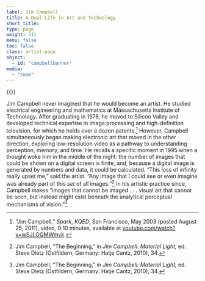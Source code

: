 ```yaml
---
label: Jim Campbell
title: A Dual Life in Art and Technology
short_title:
type: page
weight: 311
menu: false
toc: false
class: artist-page
object:
  - id: "campbellbanner"
media:
  - "zoom"
---
```

{{<q-figure id="campbellbanner">}}

Jim Campbell never imagined that he would become an artist. He studied electrical engineering and mathematics at Massachusetts Institute of Technology. After graduating in 1978, he moved to Silicon Valley and developed technical expertise in image processing and high-definition television, for which he holds over a dozen patents.[^1] However, Campbell simultaneously began making electronic art that moved in the other direction, exploring low-resolution video as a pathway to understanding perception, memory, and time. He recalls a specific moment in 1995 when a thought woke him in the middle of the night: the number of images that could be shown on a digital screen is finite, and, because a digital image is generated by numbers and data, it could be calculated. “This loss of infinity really upset me,” said the artist. “Any image that I could see or even imagine was already part of this *set* of all images.”[^2] In his artistic practice since, Campbell makes “images that cannot be imaged . . . visual art that cannot be seen, but instead might exist beneath the analytical perceptual mechanisms of vision.”[^3]

[^1]: “Jim Campbell,” *Spark*, *KQED*, San Francisco, May 2003 (posted August 25, 2011), video, 9:10 minutes, available at [youtube.com/watch?v=wSJLOQMWmvk](https://www.youtube.com/watch?v=wSJLOQMWmvk).

[^2]: Jim Campbell, “The Beginning,” in *Jim Campbell: Material Light,* ed. Steve Dietz (Ostfildern, Germany: Hatje Cantz, 2010), 34.

[^3]: Jim Campbell, “The Beginning,” in *Jim Campbell: Material Light,* ed. Steve Dietz (Ostfildern, Germany: Hatje Cantz, 2010), 34.
